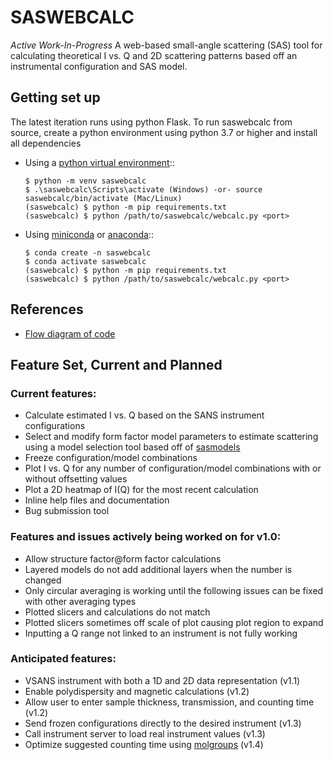 # SASWEBCALC

*Active Work-In-Progress*
A web-based small-angle scattering (SAS) tool for calculating theoretical I vs. Q and 2D scattering patterns based off an instrumental configuration and SAS model.

## Getting set up

The latest iteration runs using python Flask. To run saswebcalc from source, create a python environment using python 3.7 or higher and install all dependencies
 - Using a [python virtual environment](https://packaging.python.org/en/latest/guides/installing-using-pip-and-virtual-environments/)::

       $ python -m venv saswebcalc
       $ .\saswebcalc\Scripts\activate (Windows) -or- source saswebcalc/bin/activate (Mac/Linux)
       (saswebcalc) $ python -m pip requirements.txt
       (saswebcalc) $ python /path/to/saswebcalc/webcalc.py <port>
 
 - Using [miniconda](https://docs.conda.io/en/latest/miniconda.html)
or [anaconda](https://www.anaconda.com/)::
   
       $ conda create -n saswebcalc
       $ conda activate saswebcalc
       (saswebcalc) $ python -m pip requirements.txt
       (saswebcalc) $ python /path/to/saswebcalc/webcalc.py <port>

## References
- [Flow diagram of code](https://mm.tt/map/2428513537)

## Feature Set, Current and Planned

### Current features:
- Calculate estimated I vs. Q based on the SANS instrument configurations
- Select and modify form factor model parameters to estimate scattering using a model selection tool based off of [sasmodels](https://github.com/SasView/sasmodels)
- Freeze configuration/model combinations
- Plot I vs. Q for any number of configuration/model combinations with or without offsetting values
- Plot a 2D heatmap of I(Q) for the most recent calculation
- Inline help files and documentation
- Bug submission tool

### Features and issues actively being worked on for v1.0:
- Allow structure factor@form factor calculations
- Layered models do not add additional layers when the number is changed
- Only circular averaging is working until the following issues can be fixed with other averaging types
 - Plotted slicers and calculations do not match
 - Plotted slicers sometimes off scale of plot causing plot region to expand
- Inputting a Q range not linked to an instrument is not fully working

### Anticipated features:
- VSANS instrument with both a 1D and 2D data representation (v1.1)
- Enable polydispersity and magnetic calculations (v1.2)
- Allow user to enter sample thickness, transmission, and counting time (v1.2)
- Send frozen configurations directly to the desired instrument (v1.3)
- Call instrument server to load real instrument values (v1.3)
- Optimize suggested counting time using [molgroups](https://github.com/criosx/molgroups) (v1.4)
